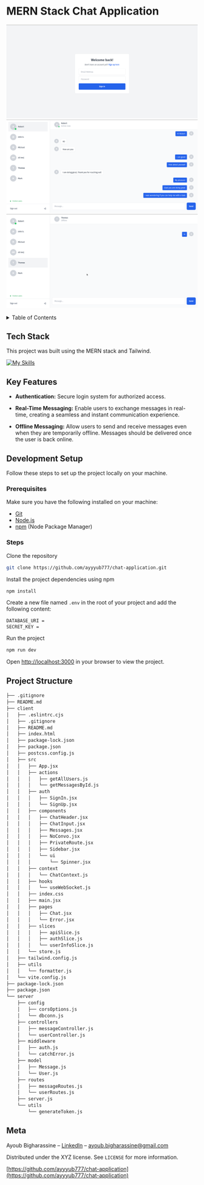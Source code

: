 # MERN Stack Chat Application

![](screen1.png)
![](screen2.png)
![](screen3.png)

<details>
  <summary>Table of Contents</summary>
  <ol>
    <li>
      <a href="#tech-stack">Tech Stack</a>
    </li>
    <li>
      <a href="#key-features">Key Features</a>
    </li>
    <li>
      <a href="#screenshots">Screenshots</a>
    </li>
    <li>
    <li>
      <a href="#development-setup">Development Setup</a>
      <ul>
        <li><a href="#prerequisites">Prerequisites</a></li>
        <li><a href="#steps">Steps</a></li>
      </ul>
    </li>
    <li><a href="#project-structure">Project Structure</a></li>
    <li><a href="#meta">Meta</a></li>
  </ol>
</details>

## Tech Stack

This project was built using the MERN stack and Tailwind.

[![My Skills](https://skillicons.dev/icons?i=mongodb,express,react,nodejs,tailwind)](https://skillicons.dev)

## Key Features

- **Authentication:**
  Secure login system for authorized access.

- **Real-Time Messaging:**
  Enable users to exchange messages in real-time, creating a seamless and instant communication experience.

- **Offline Messaging:**
  Allow users to send and receive messages even when they are temporarily offline. Messages should be delivered once the user is back online.

## Development Setup

Follow these steps to set up the project locally on your machine.

### Prerequisites

Make sure you have the following installed on your machine:

- [Git](https://git-scm.com/)
- [Node.js](https://nodejs.org/en)
- [npm](https://www.npmjs.com/) (Node Package Manager)

### Steps

Clone the repository

```bash
git clone https://github.com/ayyyub777/chat-application.git
```

Install the project dependencies using npm

```bash
npm install
```

Create a new file named `.env` in the root of your project and add the following content:

```env
DATABASE_URI =
SECRET_KEY =
```

Run the project

```bash
npm run dev
```

Open [http://localhost:3000](http://localhost:3000) in your browser to view the project.

## Project Structure

```bash
├── .gitignore
├── README.md
├── client
│   ├── .eslintrc.cjs
│   ├── .gitignore
│   ├── README.md
│   ├── index.html
│   ├── package-lock.json
│   ├── package.json
│   ├── postcss.config.js
│   ├── src
│   │   ├── App.jsx
│   │   ├── actions
│   │   │   ├── getAllUsers.js
│   │   │   └── getMessagesById.js
│   │   ├── auth
│   │   │   ├── SignIn.jsx
│   │   │   └── SignUp.jsx
│   │   ├── components
│   │   │   ├── ChatHeader.jsx
│   │   │   ├── ChatInput.jsx
│   │   │   ├── Messages.jsx
│   │   │   ├── NoConvo.jsx
│   │   │   ├── PrivateRoute.jsx
│   │   │   ├── Sidebar.jsx
│   │   │   └── ui
│   │   │       └── Spinner.jsx
│   │   ├── context
│   │   │   └── ChatContext.js
│   │   ├── hooks
│   │   │   └── useWebSocket.js
│   │   ├── index.css
│   │   ├── main.jsx
│   │   ├── pages
│   │   │   ├── Chat.jsx
│   │   │   └── Error.jsx
│   │   ├── slices
│   │   │   ├── apiSlice.js
│   │   │   ├── authSlice.js
│   │   │   └── userInfoSlice.js
│   │   └── store.js
│   ├── tailwind.config.js
│   ├── utils
│   │   └── formatter.js
│   └── vite.config.js
├── package-lock.json
├── package.json
└── server
    ├── config
    │   ├── corsOptions.js
    │   └── dbconn.js
    ├── controllers
    │   ├── messageController.js
    │   └── userController.js
    ├── middleware
    │   ├── auth.js
    │   └── catchError.js
    ├── model
    │   ├── Message.js
    │   └── User.js
    ├── routes
    │   ├── messageRoutes.js
    │   └── userRoutes.js
    ├── server.js
    └── utils
        └── generateToken.js
```

## Meta

Ayoub Bigharassine – [LinkedIn](https://www.linkedin.com/in/ayoub-bigharassine/) – ayoub.bigharassine@gmail.com

Distributed under the XYZ license. See `LICENSE` for more information.

[https://github.com/ayyyub777/chat-application](https://github.com/ayyyub777/chat-application)
